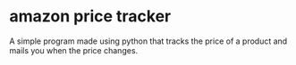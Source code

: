 # amazon price tracker
A simple program made using python that tracks the price of a product and mails you when the price changes.
